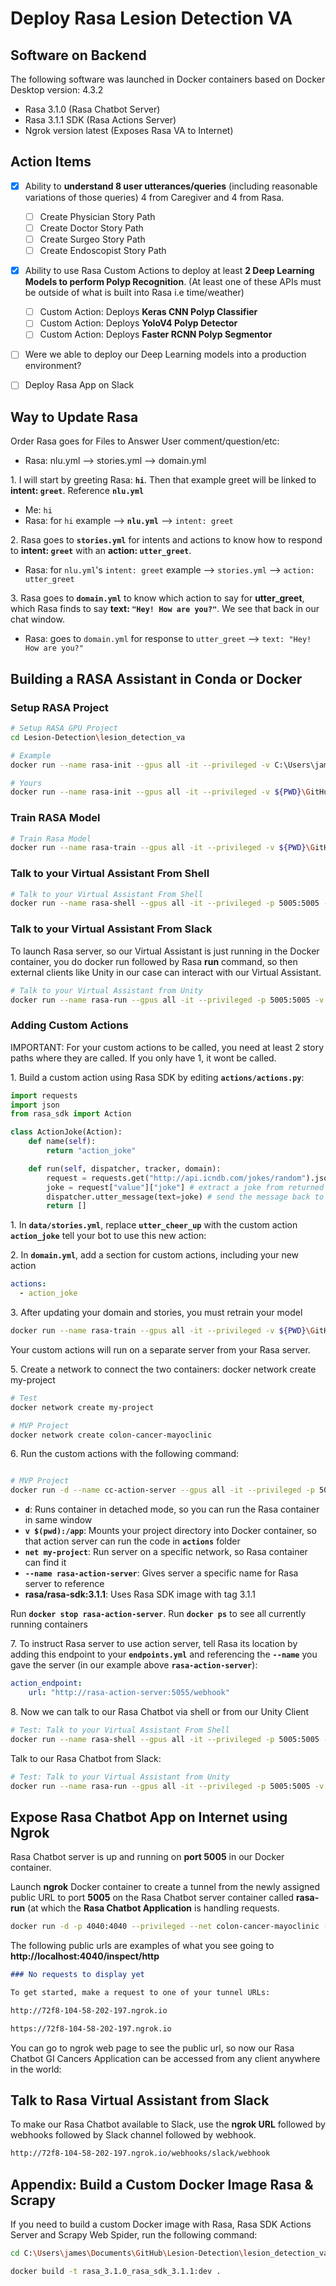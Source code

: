 # Deploy Rasa Lesion Detection VA

## Software on Backend

The following software was launched in Docker containers based on Docker Desktop version: 4.3.2

- Rasa 3.1.0 (Rasa Chatbot Server)
- Rasa 3.1.1 SDK (Rasa Actions Server)
- Ngrok version latest (Exposes Rasa VA to Internet)

## Action Items

- [x] Ability to **understand 8 user utterances/queries** (including reasonable variations of those queries) 4 from Caregiver and 4 from Rasa.
    - [ ] Create Physician Story Path
    - [ ] Create Doctor Story Path
    - [ ] Create Surgeo Story Path
    - [ ] Create Endoscopist Story Path

- [x] Ability to use Rasa Custom Actions to deploy at least **2 Deep Learning Models to perform Polyp Recognition**. (At least one of these APIs must be outside of what is built into Rasa i.e time/weather)
    - [ ] Custom Action: Deploys **Keras CNN Polyp Classifier**
    - [ ] Custom Action: Deploys **YoloV4 Polyp Detector**
    - [ ] Custom Action: Deploys **Faster RCNN Polyp Segmentor**

- [ ] Were we able to deploy our Deep Learning models into a production environment?

- [ ] Deploy Rasa App on Slack

## Way to Update Rasa

Order Rasa goes for Files to Answer User comment/question/etc:

- Rasa: nlu.yml --> stories.yml --> domain.yml

1\. I will start by greeting Rasa: **`hi`**. Then that example greet will be linked to **intent: `greet`**. Reference **`nlu.yml`**

- Me: `hi`
- Rasa: for `hi` example --> **`nlu.yml`** --> `intent: greet`

2\. Rasa goes to **`stories.yml`** for intents and actions to know how to respond to **intent: `greet`** with an **action: `utter_greet`**.

- Rasa: for `nlu.yml`'s `intent: greet` example -->  `stories.yml` --> `action: utter_greet`

3\. Rasa goes to **`domain.yml`** to know which action to say for **utter_greet**, which Rasa finds to say **text: `"Hey! How are you?"`**. We see that back in our chat window.

- Rasa: goes to `domain.yml` for response to `utter_greet` --> `text: "Hey! How are you?"`


## Building a RASA Assistant in Conda or Docker

### Setup RASA Project

~~~bash
# Setup RASA GPU Project
cd Lesion-Detection\lesion_detection_va

# Example
docker run --name rasa-init --gpus all -it --privileged -v C:\Users\james\Documents\GitHub\Lesion-Detection\lesion_detection_va:/app rasa/rasa:3.1.0-full init --no-prompt

# Yours
docker run --name rasa-init --gpus all -it --privileged -v ${PWD}\GitHub\Lesion-Detection\lesion_detection_va:/app rasa/rasa:3.1.0-full init --no-prompt
~~~

### Train RASA Model

~~~bash
# Train Rasa Model
docker run --name rasa-train --gpus all -it --privileged -v ${PWD}\GitHub\Lesion-Detection\lesion_detection_va:/app rasa/rasa:3.1.0-full train --domain domain.yml --data data --out models
~~~


### Talk to your Virtual Assistant From Shell

~~~bash
# Talk to your Virtual Assistant From Shell
docker run --name rasa-shell --gpus all -it --privileged -p 5005:5005 -v ${PWD}\GitHub\Lesion-Detection\lesion_detection_va:/app rasa/rasa:3.1.0-full shell
~~~

### Talk to your Virtual Assistant From Slack

To launch Rasa server, so our Virtual Assistant is just running in the Docker container, you do docker run followed by Rasa **run** command, so then external clients like Unity in our case can interact with our Virtual Assistant.

~~~bash
# Talk to your Virtual Assistant from Unity
docker run --name rasa-run --gpus all -it --privileged -p 5005:5005 -v ${PWD}\GitHub\Lesion-Detection\lesion_detection_va:/app rasa/rasa:3.1.0-full run
~~~

### Adding Custom Actions

IMPORTANT: For your custom actions to be called, you need at least 2 story paths where they are called. If you only have 1, it wont be called.

1\. Build a custom action using Rasa SDK by editing **`actions/actions.py`**:

~~~python
import requests
import json
from rasa_sdk import Action

class ActionJoke(Action):
    def name(self):
        return "action_joke"

    def run(self, dispatcher, tracker, domain):
        request = requests.get("http://api.icndb.com/jokes/random").json() # make an api call
        joke = request["value"]["joke"] # extract a joke from returned json response
        dispatcher.utter_message(text=joke) # send the message back to the user
        return []

~~~

1\. In **`data/stories.yml`**, replace **`utter_cheer_up`** with the custom action **`action_joke`** tell your bot to use this new action:

2\. In **`domain.yml`**, add a section for custom actions, including your
new action

~~~yml
actions:
  - action_joke
~~~

3\. After updating your domain and stories, you must retrain your model

~~~bash
docker run --name rasa-train --gpus all -it --privileged -v ${PWD}\GitHub\Lesion-Detection\lesion_detection_va:/app rasa/rasa:3.1.0-full train --domain domain.yml --data data --out models
~~~

Your custom actions will run on a separate server from your Rasa server.

5\. Create a network to connect the two containers: docker network create my-project

~~~bash
# Test
docker network create my-project

# MVP Project
docker network create colon-cancer-mayoclinic
~~~

6\. Run the custom actions with the following command: 

~~~bash

# MVP Project
docker run -d --name cc-action-server --gpus all -it --privileged -p 5055:5055 -v ${PWD}\GitHub\Lesion-Detection\lesion_detection_va\actions:/app/actions --net colon-cancer-mayoclinic rasa/rasa-sdk:3.1.1
~~~


- **`d`**: Runs container in detached mode, so you can run the Rasa container in same window
- **`v $(pwd):/app`**: Mounts your project directory into Docker container, so that action server can run the code in **`actions`** folder
- **`net my-project`**: Run server on a specific network, so Rasa container can find it 
- **`--name rasa-action-server`**: Gives server a specific name for Rasa server to reference
- **rasa/rasa-sdk:3.1.1**: Uses Rasa SDK image with tag 3.1.1
  
Run **`docker stop rasa-action-server`**. Run **`docker ps`** to see all currently running containers

7\. To instruct Rasa server to use action server, tell Rasa its location by adding this endpoint to your **`endpoints.yml`** and referencing the **`--name`** you gave the server (in our example above **`rasa-action-server`**):

~~~yml
action_endpoint:
    url: "http://rasa-action-server:5055/webhook"
~~~

8\. Now we can talk to our Rasa Chatbot via shell or from our Unity Client

~~~bash
# Test: Talk to your Virtual Assistant From Shell
docker run --name rasa-shell --gpus all -it --privileged -p 5005:5005 -v ${PWD}\GitHub\Lesion-Detection\lesion_detection_va:/app --net my-project rasa/rasa:3.1.0-full shell
~~~

Talk to our Rasa Chatbot from Slack:

~~~bash
# Test: Talk to your Virtual Assistant from Unity
docker run --name rasa-run --gpus all -it --privileged -p 5005:5005 -v ${PWD}\GitHub\Lesion-Detection\lesion_detection_va:/app --net my-project  rasa/rasa:3.1.0-full run
~~~

## Expose Rasa Chatbot App on Internet using Ngrok

Rasa Chatbot server is up and running on **port 5005** in our Docker container.

Launch **ngrok** Docker container to create a tunnel from the newly assigned public URL to port **5005** on the Rasa Chatbot server container called **rasa-run** (at which the **Rasa Chatbot Application** is handling requests.

~~~bash
docker run -d -p 4040:4040 --privileged --net colon-cancer-mayoclinic --name ngrok-integ-rasa wernight/ngrok ngrok http rasa-run:5005
~~~

The following public urls are examples of what you see going to **http://localhost:4040/inspect/http**

~~~md
### No requests to display yet

To get started, make a request to one of your tunnel URLs:

http://72f8-104-58-202-197.ngrok.io

https://72f8-104-58-202-197.ngrok.io
~~~

You can go to ngrok web page to see the public url, so now our Rasa Chatbot GI Cancers Application can be accessed from any client anywhere in the world:

## Talk to Rasa Virtual Assistant from Slack

To make our Rasa Chatbot available to Slack, use the **ngrok URL** followed by webhooks followed by Slack channel followed by webhook.

~~~bash
http://72f8-104-58-202-197.ngrok.io/webhooks/slack/webhook
~~~

## Appendix: Build a Custom Docker Image Rasa & Scrapy

If you need to build a custom Docker image with Rasa, Rasa SDK Actions Server and Scrapy Web Spider, run the following command:

~~~bash
cd C:\Users\james\Documents\GitHub\Lesion-Detection\lesion_detection_va\rasa_dockerfile

docker build -t rasa_3.1.0_rasa_sdk_3.1.1:dev .
~~~





